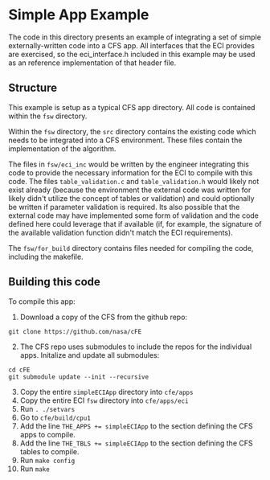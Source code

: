 # Simple App Example

The code in this directory presents an example of integrating a set of simple externally-written code into a CFS app. All interfaces that the ECI provides are exercised, so the eci_interface.h included in this example may be used as an reference implementation of that header file.

## Structure

This example is setup as a typical CFS app directory. All code is contained within the `fsw` directory.

Within the `fsw` directory, the `src` directory contains the existing code which needs to be integrated into a CFS environment. These files contain the implementation of the algorithm. 

The files in `fsw/eci_inc` would be written by the engineer integrating this code to provide the necessary information for the ECI to compile with this code. The files `table_validation.c` and `table_validation.h` would likely not exist already (because the environment the external code was written for likely didn't utilize the concept of tables or validation) and could optionally be written if parameter validation is required. Its also possible that the external code may have implemented some form of validation and the code defined here could leverage that if available (if, for example, the signature of the available validation function didn't match the ECI requirements).

The `fsw/for_build` directory contains files needed for compiling the code, including the makefile.

## Building this code

To compile this app:

1. Download a copy of the CFS from the github repo: 
```
git clone https://github.com/nasa/cFE
```
2. The CFS repo uses submodules to include the repos for the individual apps. Initalize and update all submodules:
```
cd cFE
git submodule update --init --recursive
```
3. Copy the entire `simpleECIApp` directory into `cfe/apps`
4. Copy the entire ECI `fsw` directory into `cfe/apps/eci`
5. Run `. ./setvars`
5. Go to `cfe/build/cpu1`
7. Add the line `THE_APPS += simpleECIApp` to the section defining the CFS apps to compile.
8. Add the line `THE_TBLS += simpleECIApp` to the section defining the CFS tables to compile.
7. Run `make config`
8. Run `make`

